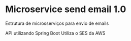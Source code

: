 # Microservice send email 1.0
Estrutura de microsserviços para envio de emails

API utilizando Spring Boot
Utiliza o SES da AWS
